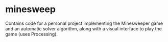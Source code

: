 # minesweep

Contains code for a personal project implementing the Minesweeper game and an automatic solver algorithm, along with a visual interface to play the game (uses Processing). 

